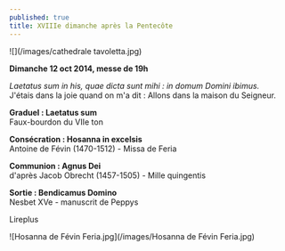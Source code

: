 ```yaml
---
published: true
title: XVIIIe dimanche après la Pentecôte
---
```


![](/images/cathedrale tavoletta.jpg)

**Dimanche 12 oct 2014, messe de 19h**

*Laetatus sum in his, quae dicta sunt mihi : in domum Domini ibimus.*  
J'étais dans la joie quand on m'a dit : Allons dans la maison du Seigneur.

**Graduel : Laetatus sum**  
Faux-bourdon du VIIe ton

**Consécration : Hosanna in excelsis**  
Antoine de Févin (1470-1512) - Missa de Feria

**Communion : Agnus Dei**  
d'après Jacob Obrecht (1457-1505) - Mille quingentis

**Sortie : Bendicamus Domino**  
Nesbet XVe - manuscrit de Peppys

Lireplus

![Hosanna de Févin Feria.jpg](/images/Hosanna de Févin Feria.jpg)
